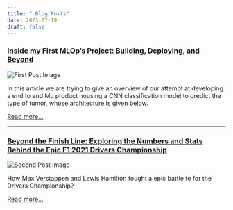 ```yaml
---
title: " Blog Posts"
date: 2023-07-19
draft: false
---
```



### [Inside my First MLOp’s Project: Building, Deploying, and Beyond](https://medium.com/@praneithranganath10/inside-my-first-mlops-project-building-deploying-and-beyond-da50be6da63b)

![First Post Image](/images/BTC.png)

In this article we are trying to give an overview of our attempt at developing a end to end ML product housing a CNN classification model to predict the type of tumor, whose architecture is given below.

[Read more...](https://link-to-first-post.com)

---

### [Beyond the Finish Line: Exploring the Numbers and Stats Behind the Epic F1 2021 Drivers Championship](https://medium.com/@praneithranganath10/beyond-the-finish-line-exploring-the-numbers-and-stats-behind-the-epic-f1-2021-drivers-86389fcbb9f6)

![Second Post Image](/images/F1.png)

How Max Verstappen and Lewis Hamilton fought a epic battle to for the Drivers Championship?

[Read more...](https://link-to-second-post.com)